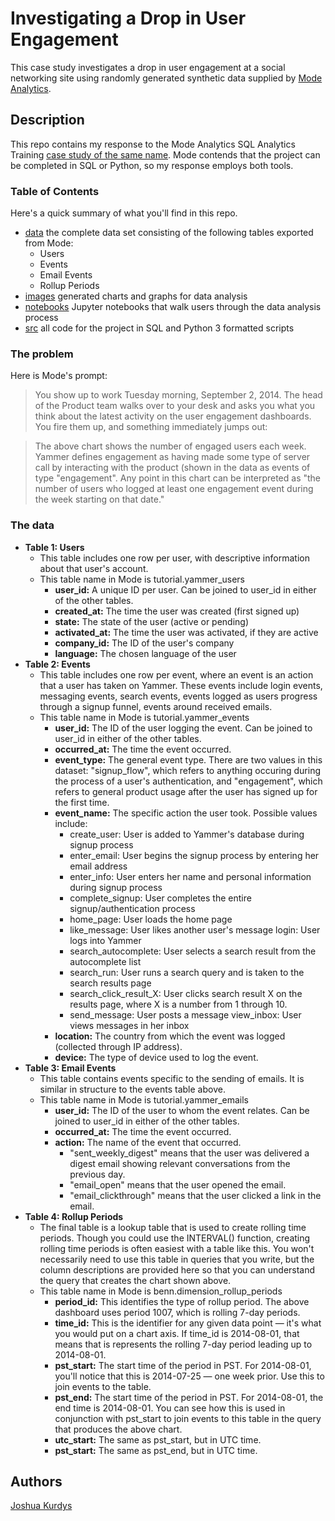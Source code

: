 # Investigating a Drop in User Engagement

This case study investigates a drop in user engagement at a social networking site using randomly generated synthetic data supplied by [Mode Analytics](https://mode.com/).

## Description

This repo contains my response to the Mode Analytics SQL Analytics Training [case study of the same name](https://mode.com/sql-tutorial/a-drop-in-user-engagement). Mode contends that the project can be completed in SQL or Python, so my response employs both tools.

### Table of Contents

Here's a quick summary of what you'll find in this repo.
* [data](https://github.com/jkurdys/yammer/tree/main/data) the complete data set consisting of the following tables exported from Mode:
    * Users
    * Events
    * Email Events
    * Rollup Periods
* [images](link) generated charts and graphs for data analysis
* [notebooks](link) Jupyter notebooks that walk users through the data analysis process
* [src](link) all code for the project in SQL and Python 3 formatted scripts

### The problem

Here is Mode's prompt:

>You show up to work Tuesday morning, September 2, 2014. The head of the Product team walks over to your desk and asks you what you think about the latest activity on the user engagement dashboards. You fire them up, and something immediately jumps out:

>The above chart shows the number of engaged users each week. Yammer defines engagement as having made some type of server call by interacting with the product (shown in the data as events of type "engagement". Any point in this chart can be interpreted as "the number of users who logged at least one engagement event during the week starting on that date."

### The data

- **Table 1: Users**
    - This table includes one row per user, with descriptive information about that user's account.
    - This table name in Mode is tutorial.yammer_users
        - **user_id:** 	    A unique ID per user. Can be joined to user_id in either of the other tables.
        - **created_at:** 	The time the user was created (first signed up)
        - **state:** 	    The state of the user (active or pending)
        - **activated_at:** The time the user was activated, if they are active
        - **company_id:** 	The ID of the user's company
        - **language:** 	The chosen language of the user
- **Table 2: Events**
    - This table includes one row per event, where an event is an action that a user has taken on Yammer. These events include login events, messaging events, search events, events logged as users progress through a signup funnel, events around received emails.
    - This table name in Mode is tutorial.yammer_events
        - **user_id:** 	    The ID of the user logging the event. Can be joined to user\_id in either of the other tables.
        - **occurred_at:** 	The time the event occurred.
        - **event_type:** 	The general event type. There are two values in this dataset: "signup_flow", which refers to anything occuring during the process of a user's authentication, and "engagement", which refers to general product usage after the user has signed up for the first time.
        - **event_name:** 	The specific action the user took. Possible values include:
            - create_user: User is added to Yammer's database during signup process
            - enter_email: User begins the signup process by entering her email address
            - enter_info: User enters her name and personal information during signup process
            - complete_signup: User completes the entire signup/authentication process
            - home_page: User loads the home page
            - like_message: User likes another user's message login: User logs into Yammer
            - search_autocomplete: User selects a search result from the autocomplete list
            - search_run: User runs a search query and is taken to the search results page
            - search_click_result_X: User clicks search result X on the results page, where X is a number from 1 through 10.
            - send_message: User posts a message view_inbox: User views messages in her inbox
        - **location:**	    The country from which the event was logged (collected through IP address).
        - **device:**	    The type of device used to log the event.
- **Table 3: Email Events**
    - This table contains events specific to the sending of emails. It is similar in structure to the events table above.
    - This table name in Mode is tutorial.yammer_emails
        - **user_id:** 	The ID of the user to whom the event relates. Can be joined to user_id in either of the other tables.
        - **occurred_at:** 	The time the event occurred.
        - **action:** 	The name of the event that occurred.
            - "sent_weekly_digest" means that the user was delivered a digest email showing relevant conversations from the previous day.
            - "email_open" means that the user opened the email.
            - "email_clickthrough" means that the user clicked a link in the email.
- **Table 4: Rollup Periods**
    - The final table is a lookup table that is used to create rolling time periods. Though you could use the INTERVAL() function, creating rolling time periods is often easiest with a table like this. You won't necessarily need to use this table in queries that you write, but the column descriptions are provided here so that you can understand the query that creates the chart shown above.
    - This table name in Mode is benn.dimension_rollup_periods
        - **period_id:** 	This identifies the type of rollup period. The above dashboard uses period 1007, which is rolling 7-day periods.
        - **time_id:** 	This is the identifier for any given data point — it's what you would put on a chart axis. If time_id is 2014-08-01, that means that is represents the rolling 7-day period leading up to 2014-08-01.
        - **pst_start:** 	The start time of the period in PST. For 2014-08-01, you'll notice that this is 2014-07-25 — one week prior. Use this to join events to the table.
        - **pst_end:** 	The start time of the period in PST. For 2014-08-01, the end time is 2014-08-01. You can see how this is used in conjunction with pst_start to join events to this table in the query that produces the above chart.
        - **utc_start:** 	The same as pst_start, but in UTC time.
        - **pst_start:** 	The same as pst_end, but in UTC time.

<!--- 
## Getting Started

### Dependencies

* Describe any prerequisites, libraries, OS version, etc., needed before installing program.
* ex. Windows 10

### Installing

* How/where to download your program
* Any modifications needed to be made to files/folders

### Executing program

* How to run the program
* Step-by-step bullets
```
code blocks for commands
```

## Help

Any advise for common problems or issues.
```
command to run if program contains helper info
```
-->
## Authors

[Joshua Kurdys](https://www.linkedin.com/in/joshua-kurdys/)

<!---
## Version History

* 0.2
    * Various bug fixes and optimizations
    * See [commit change]() or See [release history]()
* 0.1
    * Initial Release

## License

This project is licensed under the [NAME HERE] License - see the LICENSE.md file for details

## Acknowledgments

Inspiration, code snippets, etc.
* [awesome-readme](https://github.com/matiassingers/awesome-readme)
* [PurpleBooth](https://gist.github.com/PurpleBooth/109311bb0361f32d87a2)
* [dbader](https://github.com/dbader/readme-template)
* [zenorocha](https://gist.github.com/zenorocha/4526327)
* [fvcproductions](https://gist.github.com/fvcproductions/1bfc2d4aecb01a834b46)

-->
